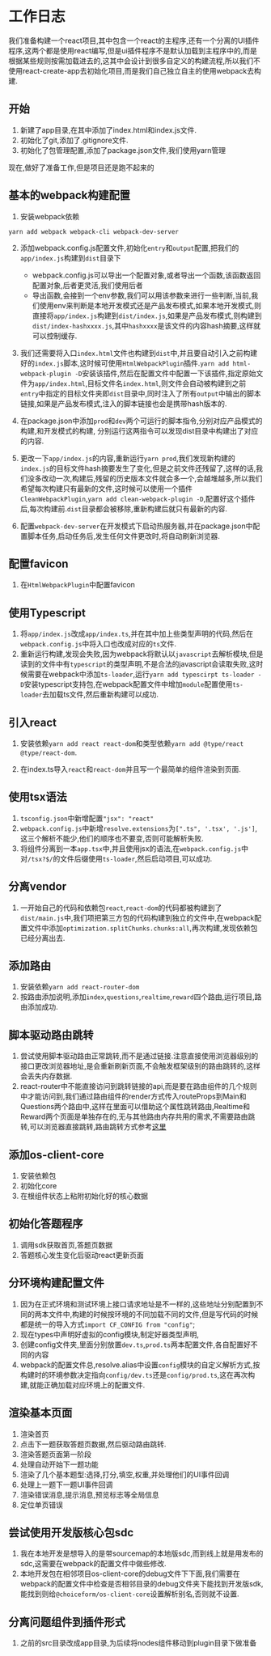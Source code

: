 # 工作日志

我们准备构建一个react项目,其中包含一个react的主程序,还有一个分离的UI插件程序,这两个都是使用react编写,但是ui插件程序不是默认加载到主程序中的,而是根据某些规则按需加载进去的,这其中会设计到很多自定义的构建流程,所以我们不使用react-create-app去初始化项目,而是我们自己独立自主的使用webpack去构建.

## 开始
1. 新建了app目录,在其中添加了index.html和index.js文件.
2. 初始化了git,添加了.gitignore文件.
3. 初始化了包管理配置,添加了package.json文件,我们使用yarn管理

现在,做好了准备工作,但是项目还是跑不起来的

## 基本的webpack构建配置
1. 安装webpack依赖
```shell
yarn add webpack webpack-cli webpack-dev-server
```
2. 添加webpack.config.js配置文件,初始化`entry`和`output`配置,把我们的`app/index.js`构建到`dist`目录下
   + webpack.config.js可以导出一个配置对象,或者导出一个函数,该函数返回配置对象,后者更灵活,我们使用后者
   + 导出函数,会接到一个env参数,我们可以用该参数来进行一些判断,当前,我们使用env来判断是本地开发模式还是产品发布模式,如果本地开发模式,则直接将`app/index.js`构建到`dist/index.js`,如果是产品发布模式,则构建到`dist/index-hashxxxx.js`,其中`hashxxxx`是该文件的内容hash摘要,这样就可以控制缓存.
3. 我们还需要将入口`index.html`文件也构建到`dist`中,并且要自动引入之前构建好的`index.js`脚本,这时候可使用`HtmlWebpackPlugin`插件.`yarn add html-webpack-plugin -D`安装该插件,然后在配置文件中配置一下该插件,指定原始文件为`app/index.html`,目标文件名`index.html`,则文件会自动被构建到之前`entry`中指定的目标文件夹即`dist`目录中,同时注入了所有`output`中输出的脚本链接,如果是产品发布模式,注入的脚本链接也会是携带hash版本的.

4. 在package.json中添加`prod`和`dev`两个可运行的脚本指令,分别对应产品模式的构建,和开发模式的构建, 分别运行这两指令可以发现dist目录中构建出了对应的内容.

5. 更改一下`app/index.js`的内容,重新运行`yarn prod`,我们发现新构建的`index.js`的目标文件hash摘要发生了变化,但是之前文件还残留了,这样的话,我们没多改动一次,构建后,残留的历史版本文件就会多一个,会越堆越多,所以我们希望每次构建只有最新的文件,这时候可以使用一个插件`CleanWebpackPlugin`,`yarn add clean-webpack-plugin -D`,配置好这个插件后,每次构建前.`dist`目录都会被移除,重新构建后就只有最新的内容.

6. 配置`webpack-dev-server`在开发模式下启动热服务器,并在package.json中配置脚本任务,启动任务后,发生任何文件更改时,将自动刷新浏览器.

## 配置favicon
1. 在`HtmlWebpackPlugin`中配置favicon

## 使用Typescript
1. 将`app/index.js`改成`app/index.ts`,并在其中加上些类型声明的代码,然后在`webpack.config.js`中将入口也改成对应的`ts`文件.
2. 重新运行构建,发现会失败,因为webpack将默认以`javascript`去解析模块,但是读到的文件中有`typescript`的类型声明,不是合法的javascript会读取失败,这时候需要在webpack中添加`ts-loader`,运行`yarn add typescirpt ts-loader -D`安装typescript支持包,在webpack配置文件中增加`module`配置使用`ts-loader`去加载ts文件,然后重新构建可以成功.

## 引入react
1. 安装依赖`yarn add react react-dom`和类型依赖`yarn add @type/react @type/react-dom`.

2. 在index.ts导入`react`和`react-dom`并且写一个最简单的组件渲染到页面.

## 使用tsx语法
1. `tsconfig.json`中新增配置`"jsx": "react"`
2. `webpack.config.js`中新增`resolve.extensions`为`[".ts", '.tsx', '.js']`,这三个解析不能少,他们的顺序也不要变,否则可能解析失败.
3. 将组件分离到一本`app.tsx`中,并且使用jsx的语法,在`webpack.config.js`中对`/tsx?$/`的文件后缀使用`ts-loader`,然后启动项目,可以成功.

## 分离vendor
1. 一开始自己的代码和依赖包`react`,`react-dom`的代码都被构建到了`dist/main.js`中,我们项把第三方包的代码构建到独立的文件中,在webpack配置文件中添加`optimization.splitChunks.chunks:all`,再次构建,发现依赖包已经分离出去.

## 添加路由
1. 安装依赖`yarn add react-router-dom`
2. 按路由添加说明,添加`index`,`questions`,`realtime`,`reward`四个路由,运行项目,路由添加成功.

## 脚本驱动路由跳转
1. 尝试使用脚本驱动路由正常跳转,而不是通过链接.注意直接使用浏览器级别的接口更改浏览器地址,是会重新刷新页面,不会触发框架级别的路由跳转的,这样会丢失内存数据.
2. react-router中不能直接访问到跳转链接的api,而是要在路由组件的几个规则中才能访问到,我们通过路由组件的render方式传入routeProps到Main和Questions两个路由中,这样在里面可以借助这个属性跳转路由,Realtime和Reward两个页面是单独存在的,无与其他路由内存共用的需求,不需要路由跳转,可以浏览器直接跳转,路由跳转方式参考[这里](https://reacttraining.com/react-router/web/api/location)


## 添加os-client-core
1. 安装依赖包
2. 初始化core
3. 在根组件状态上粘附初始化好的核心数据

## 初始化答题程序
1. 调用sdk获取首页,答题页数据
2. 答题核心发生变化后驱动react更新页面

## 分环境构建配置文件
1. 因为在正式环境和测试环境上接口请求地址是不一样的,这些地址分别配置到不同的两本文件中,构建的时候按环境的不同加载不同的文件,但是写代码的时候都是统一的导入方式`import CF_CONFIG from "config"`;
2. 现在types中声明好虚拟的config模块,制定好器类型声明,
3. 创建config文件夹,里面分别放置`dev.ts`,`prod.ts`两本配置文件,各自配置好不同的内容
4. webpack的配置文件总,resolve.alias中设置`config`模块的自定义解析方式,按构建时的环境参数决定指向`config/dev.ts`还是`config/prod.ts`,这在再次构建,就能正确加载对应环境上的配置文件.

## 渲染基本页面
1. 渲染首页
2. 点击下一题获取答题页数据,然后驱动路由跳转.
3. 渲染答题页面第一阶段
4. 处理自动开始下一题功能
5. 渲染了几个基本题型:选择,打分,填空,权重,并处理他们的UI事件回调
6. 处理上一题下一题UI事件回调
7. 渲染错误消息,提示消息,预览标志等全局信息
8. 定位单页错误


## 尝试使用开发版核心包sdc
1. 我在本地开发是想导入的是带sourcemap的本地版sdc,而到线上就是用发布的sdc,这需要在webpack的配置文件中做些修改.
2. 本地开发包在相邻项目os-client-core的debug文件下下面,我们需要在webpack的配置文件中检查是否相邻目录的debug文件夹下能找到开发版sdk,能找到则给`@choiceform/os-client-core`设置解析别名,否则就不设置.

## 分离问题组件到插件形式
1. 之前的src目录改成app目录,为后续将nodes组件移动到plugin目录下做准备
